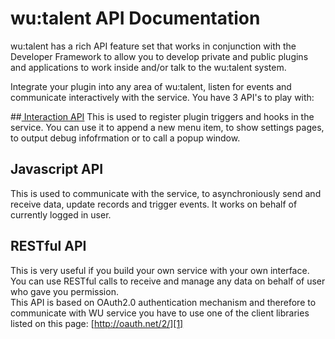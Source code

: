 wu:talent API Documentation
===

wu:talent has a rich API feature set that works in conjunction with the Developer Framework to allow you to develop private and public plugins and applications to work inside and/or talk to the wu:talent system.  

Integrate your plugin into any area of wu:talent, listen for events and communicate interactively with the service. You have 3 API's to play with:

##[ Interaction API](https://github.com/oneworldmarket/wutalent-api/tree/master/INTERACTION_API)
This is used to register plugin triggers and hooks in the service. You can use it to append a new menu item, to show settings pages, to output debug infofrmation or to call a popup window.

## Javascript API
This is used to communicate with the service, to asynchroniously send and receive data,
update records and trigger events. It works on behalf of currently logged in user.

## RESTful API
This is very useful if you build your own service with your own interface.  
You can use RESTful calls to receive and manage any data on behalf of user who gave you permission.  
This API is based on OAuth2.0 authentication mechanism and therefore to communicate with WU service you have to use one of the client libraries listed on this page: [http://oauth.net/2/][1]

[1]: http://oauth.net/2/
